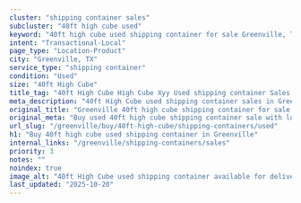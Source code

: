 ```yaml
---
cluster: "shipping container sales"
subcluster: "40ft high cube used"
keyword: "40ft high cube used shipping container for sale Greenville, TX"
intent: "Transactional-Local"
page_type: "Location-Product"
city: "Greenville, TX"
service_type: "shipping container"
condition: "Used"
size: "40ft High Cube"
title_tag: "40ft High Cube High Cube Xyy Used shipping container Sales in Greenville | LC Container"
meta_description: "40ft High Cube used shipping container sales in Greenville. High cube containers with extra height. Fast delivery, competitive pricing. Serving shipping containers area. Quote ID: 911. Call (214) 524-4168 for your free quote today."
original_title: "Greenville 40ft high cube shipping container for sale | LC"
original_meta: "Buy used 40ft high cube shipping container sale with local delivery in Greenville, TX. LC Container — local Since 2003. Request a fast quote today."
url_slug: "/greenville/buy/40ft-high-cube/shipping-containers/used"
h1: "Buy 40ft high cube used shipping container in Greenville"
internal_links: "/greenville/shipping-containers/sales"
priority: 3
notes: ""
noindex: true
image_alt: "40ft High Cube used shipping container available for delivery in Greenville"
last_updated: "2025-10-20"
---
```


<!-- TODO: Add unique city/inventory copy, images, and internal links here. -->
